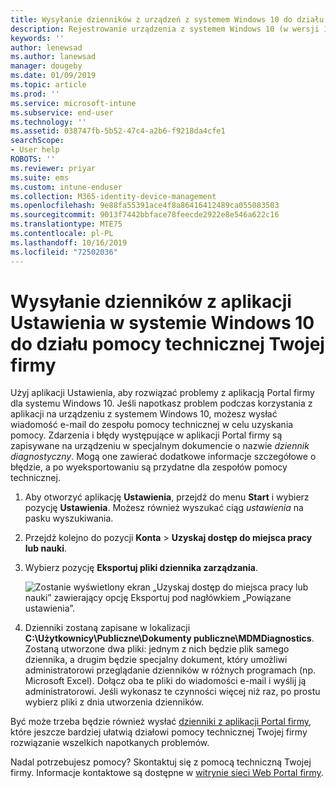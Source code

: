 ```yaml
---
title: Wysyłanie dzienników z urządzeń z systemem Windows 10 do działu pomocy technicznej Twojej firmy | Dokumentacja firmy Microsoft
description: Rejestrowanie urządzenia z systemem Windows 10 (w wersji 1511) w usłudze Intune
keywords: ''
author: lenewsad
ms.author: lanewsad
manager: dougeby
ms.date: 01/09/2019
ms.topic: article
ms.prod: ''
ms.service: microsoft-intune
ms.subservice: end-user
ms.technology: ''
ms.assetid: 038747fb-5b52-47c4-a2b6-f9218da4cfe1
searchScope:
- User help
ROBOTS: ''
ms.reviewer: priyar
ms.suite: ems
ms.custom: intune-enduser
ms.collection: M365-identity-device-management
ms.openlocfilehash: 9e88fa55391ace4f8a86416412489ca055083503
ms.sourcegitcommit: 9013f7442bbface78feecde2922e8e546a622c16
ms.translationtype: MTE75
ms.contentlocale: pl-PL
ms.lasthandoff: 10/16/2019
ms.locfileid: "72502036"
---
```

# <a name="send-logs-to-your-company-support-from-the-settings-app-for-windows-10"></a>Wysyłanie dzienników z aplikacji Ustawienia w systemie Windows 10 do działu pomocy technicznej Twojej firmy

Użyj aplikacji Ustawienia, aby rozwiązać problemy z aplikacją Portal firmy dla systemu Windows 10. Jeśli napotkasz problem podczas korzystania z aplikacji na urządzeniu z systemem Windows 10, możesz wysłać wiadomość e-mail do zespołu pomocy technicznej w celu uzyskania pomocy. Zdarzenia i błędy występujące w aplikacji Portal firmy są zapisywane na urządzeniu w specjalnym dokumencie o nazwie _dziennik diagnostyczny_. Mogą one zawierać dodatkowe informacje szczegółowe o błędzie, a po wyeksportowaniu są przydatne dla zespołów pomocy technicznej.

1. Aby otworzyć aplikację **Ustawienia**, przejdź do menu **Start** i wybierz pozycję **Ustawienia**. Możesz również wyszukać ciąg *ustawienia* na pasku wyszukiwania.
2. Przejdź kolejno do pozycji **Konta** > **Uzyskaj dostęp do miejsca pracy lub nauki**.
3. Wybierz pozycję **Eksportuj pliki dziennika zarządzania**.

   ![Zostanie wyświetlony ekran „Uzyskaj dostęp do miejsca pracy lub nauki” zawierający opcję Eksportuj pod nagłówkiem „Powiązane ustawienia”.](./media/w10-export-logs.png)

4. Dzienniki zostaną zapisane w lokalizacji **C:\Użytkownicy\Publiczne\Dokumenty publiczne\MDMDiagnostics**. Zostaną utworzone dwa pliki: jednym z nich będzie plik samego dziennika, a drugim będzie specjalny dokument, który umożliwi administratorowi przeglądanie dzienników w różnych programach (np. Microsoft Excel). Dołącz oba te pliki do wiadomości e-mail i wyślij ją administratorowi. Jeśli wykonasz te czynności więcej niż raz, po prostu wybierz pliki z dnia utworzenia dzienników. 

Być może trzeba będzie również wysłać [dzienniki z aplikacji Portal firmy](send-logs-to-your-it-admin-cp-windows.md), które jeszcze bardziej ułatwią działowi pomocy technicznej Twojej firmy rozwiązanie wszelkich napotkanych problemów. 

Nadal potrzebujesz pomocy? Skontaktuj się z pomocą techniczną Twojej firmy. Informacje kontaktowe są dostępne w [witrynie sieci Web Portal firmy](https://go.microsoft.com/fwlink/?linkid=2010980).
